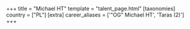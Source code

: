 +++
title = "Michael HT"
template = "talent_page.html"
[taxonomies]
country = ["PL"]
[extra]
career_aliases = ['"OG" Michael HT', 'Taras (2)']
+++
